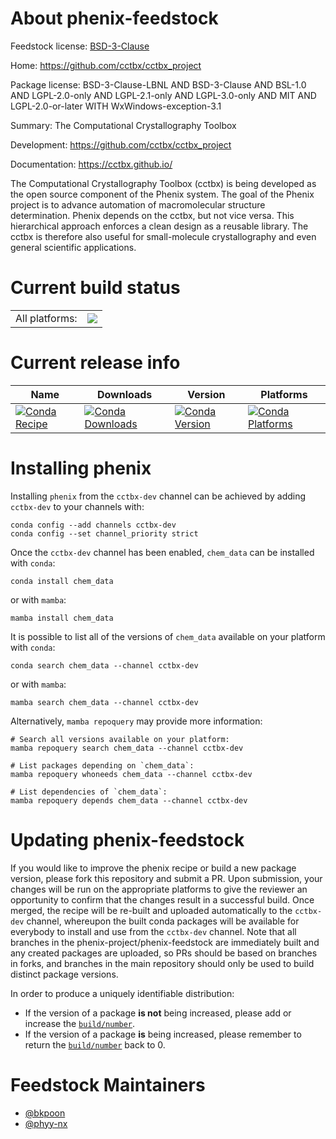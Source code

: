 About phenix-feedstock
======================

Feedstock license: [BSD-3-Clause](https://github.com/phenix-project/phenix-feedstock/blob/main/LICENSE.txt)

Home: https://github.com/cctbx/cctbx_project

Package license: BSD-3-Clause-LBNL AND BSD-3-Clause AND BSL-1.0 AND LGPL-2.0-only AND LGPL-2.1-only AND LGPL-3.0-only AND MIT AND LGPL-2.0-or-later WITH WxWindows-exception-3.1

Summary: The Computational Crystallography Toolbox

Development: https://github.com/cctbx/cctbx_project

Documentation: https://cctbx.github.io/

The Computational Crystallography Toolbox (cctbx) is being developed
as the open source component of the Phenix system. The goal of the
Phenix project is to advance automation of macromolecular structure
determination. Phenix depends on the cctbx, but not vice versa. This
hierarchical approach enforces a clean design as a reusable library.
The cctbx is therefore also useful for small-molecule crystallography
and even general scientific applications.


Current build status
====================


<table><tr><td>All platforms:</td>
    <td>
      <a href="https://dev.azure.com/phenix-release/feedstock-builds/_build/latest?definitionId=7&branchName=main">
        <img src="https://dev.azure.com/phenix-release/feedstock-builds/_apis/build/status/phenix-feedstock?branchName=main">
      </a>
    </td>
  </tr>
</table>

Current release info
====================

| Name | Downloads | Version | Platforms |
| --- | --- | --- | --- |
| [![Conda Recipe](https://img.shields.io/badge/recipe-chem__data-green.svg)](https://anaconda.org/cctbx-dev/chem_data) | [![Conda Downloads](https://img.shields.io/conda/dn/cctbx-dev/chem_data.svg)](https://anaconda.org/cctbx-dev/chem_data) | [![Conda Version](https://img.shields.io/conda/vn/cctbx-dev/chem_data.svg)](https://anaconda.org/cctbx-dev/chem_data) | [![Conda Platforms](https://img.shields.io/conda/pn/cctbx-dev/chem_data.svg)](https://anaconda.org/cctbx-dev/chem_data) |

Installing phenix
=================

Installing `phenix` from the `cctbx-dev` channel can be achieved by adding `cctbx-dev` to your channels with:

```
conda config --add channels cctbx-dev
conda config --set channel_priority strict
```

Once the `cctbx-dev` channel has been enabled, `chem_data` can be installed with `conda`:

```
conda install chem_data
```

or with `mamba`:

```
mamba install chem_data
```

It is possible to list all of the versions of `chem_data` available on your platform with `conda`:

```
conda search chem_data --channel cctbx-dev
```

or with `mamba`:

```
mamba search chem_data --channel cctbx-dev
```

Alternatively, `mamba repoquery` may provide more information:

```
# Search all versions available on your platform:
mamba repoquery search chem_data --channel cctbx-dev

# List packages depending on `chem_data`:
mamba repoquery whoneeds chem_data --channel cctbx-dev

# List dependencies of `chem_data`:
mamba repoquery depends chem_data --channel cctbx-dev
```




Updating phenix-feedstock
=========================

If you would like to improve the phenix recipe or build a new
package version, please fork this repository and submit a PR. Upon submission,
your changes will be run on the appropriate platforms to give the reviewer an
opportunity to confirm that the changes result in a successful build. Once
merged, the recipe will be re-built and uploaded automatically to the
`cctbx-dev` channel, whereupon the built conda packages will be available for
everybody to install and use from the `cctbx-dev` channel.
Note that all branches in the phenix-project/phenix-feedstock are
immediately built and any created packages are uploaded, so PRs should be based
on branches in forks, and branches in the main repository should only be used to
build distinct package versions.

In order to produce a uniquely identifiable distribution:
 * If the version of a package **is not** being increased, please add or increase
   the [``build/number``](https://docs.conda.io/projects/conda-build/en/latest/resources/define-metadata.html#build-number-and-string).
 * If the version of a package **is** being increased, please remember to return
   the [``build/number``](https://docs.conda.io/projects/conda-build/en/latest/resources/define-metadata.html#build-number-and-string)
   back to 0.

Feedstock Maintainers
=====================

* [@bkpoon](https://github.com/bkpoon/)
* [@phyy-nx](https://github.com/phyy-nx/)

